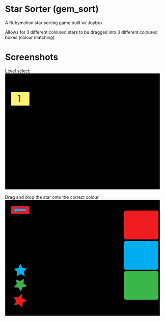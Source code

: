 Star Sorter (gem_sort)
========

A Rubymotion star sorting game built w/ Joybox 

Allows for 3 different coloured stars to be dragged into 3 different coloured boxes (colour matching).

Screenshots
========

Level select:
![](https://github.com/RyanonRails/gem_sort/blob/snapshots/screenshots/level_select.png?raw=true)

Drag and drop the star onto the correct colour
![](https://github.com/RyanonRails/gem_sort/blob/snapshots/screenshots/star_drop.png?raw=true)

